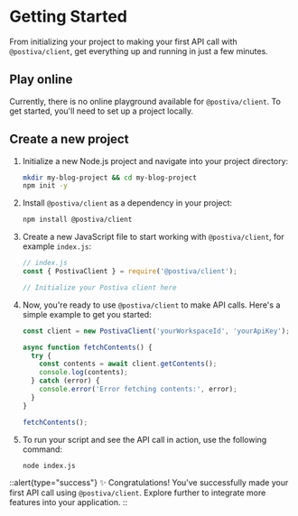 # Getting Started

From initializing your project to making your first API call with `@postiva/client`, get everything up and running in just a few minutes.

## Play online

Currently, there is no online playground available for `@postiva/client`. To get started, you'll need to set up a project locally.

## Create a new project

1. Initialize a new Node.js project and navigate into your project directory:

    ```bash
    mkdir my-blog-project && cd my-blog-project
    npm init -y
    ```

2. Install `@postiva/client` as a dependency in your project:

    ```bash
    npm install @postiva/client
    ```

3. Create a new JavaScript file to start working with `@postiva/client`, for example `index.js`:

    ```javascript
    // index.js
    const { PostivaClient } = require('@postiva/client');

    // Initialize your Postiva client here
    ```

4. Now, you're ready to use `@postiva/client` to make API calls. Here's a simple example to get you started:

    ```javascript
    const client = new PostivaClient('yourWorkspaceId', 'yourApiKey');

    async function fetchContents() {
      try {
        const contents = await client.getContents();
        console.log(contents);
      } catch (error) {
        console.error('Error fetching contents:', error);
      }
    }

    fetchContents();
    ```

5. To run your script and see the API call in action, use the following command:

    ```bash
    node index.js
    ```

::alert{type="success"}
✨ Congratulations! You've successfully made your first API call using `@postiva/client`. Explore further to integrate more features into your application.
::